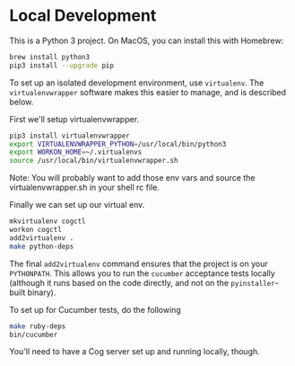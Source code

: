 # Local Development

This is a Python 3 project. On MacOS, you can install this with
Homebrew:

```sh
brew install python3
pip3 install --upgrade pip
```

To set up an isolated development environment, use `virtualenv`. The
`virtualenvwrapper` software makes this easier to manage, and is
described below.

First we'll setup virtualenvwrapper.

```sh
pip3 install virtualenvwrapper
export VIRTUALENVWRAPPER_PYTHON=/usr/local/bin/python3
export WORKON_HOME=~/.virtualenvs
source /usr/local/bin/virtualenvwrapper.sh
```

Note: You will probably want to add those env vars and source the
virtualenvwrapper.sh in your shell rc file.

Finally we can set up our virtual env.

```sh
mkvirtualenv cogctl
workon cogctl
add2virtualenv .
make python-deps
```

The final `add2virtualenv` command ensures that the project is on your
`PYTHONPATH`. This allows you to run the `cucumber` acceptance tests
locally (although it runs based on the code directly, and not on the
`pyinstaller`-built binary).

To set up for Cucumber tests, do the following

```sh
make ruby-deps
bin/cucumber
```

You'll need to have a Cog server set up and running locally, though.
